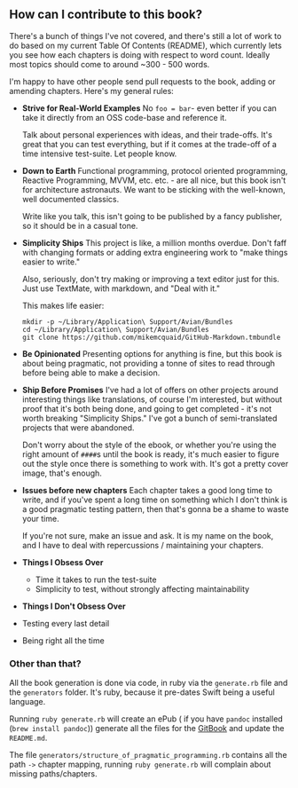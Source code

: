 ## How can I contribute to this book?

There's a bunch of things I've not covered, and there's still a lot of work to do based on my current Table Of Contents (README), which currently lets you see how each chapters is doing with respect to word count. Ideally most topics should come to around ~300 - 500 words.

I'm happy to have other people send pull requests to the book, adding or amending chapters. Here's my general rules:

* **Strive for Real-World Examples**
  No `foo = bar`- even better if you can take it directly from an OSS code-base and reference it.

  Talk about personal experiences with ideas, and their trade-offs. It's great that you can test everything, but if it comes at the trade-off of a time intensive test-suite. Let people know.

* **Down to Earth**
  Functional programming, protocol oriented programming, Reactive Programming, MVVM, etc. etc. - are all nice, but this book isn't for architecture astronauts. We want to be sticking with the well-known, well documented classics.

  Write like you talk, this isn't going to be published by a fancy publisher, so it should be in a casual tone.

* **Simplicity Ships**
  This project is like, a million months overdue. Don't faff with changing formats or adding extra engineering work to "make things easier to write."

  Also, seriously, don't try making or improving a text editor just for this. Just use TextMate, with markdown, and "Deal with it."

  This makes life easier:

  ``` shell
  mkdir -p ~/Library/Application\ Support/Avian/Bundles
  cd ~/Library/Application\ Support/Avian/Bundles
  git clone https://github.com/mikemcquaid/GitHub-Markdown.tmbundle
  ```

* **Be Opinionated**
  Presenting options for anything is fine, but this book is about being pragmatic, not providing a tonne of sites to read through before being able to make a decision.

* **Ship Before Promises**
  I've had a lot of offers on other projects around interesting things like translations, of course I'm interested, but without proof that it's both being done, and going to get completed - it's not worth breaking "Simplicity Ships." I've got a bunch of semi-translated projects that were abandoned.

  Don't worry about the style of the ebook, or whether you're using the right amount of `####`s until the book is ready, it's much easier to figure out the style once there is something to work with. It's got a pretty cover image, that's enough.

* **Issues before new chapters**
  Each chapter takes a good long time to write, and if you've spent a long time on something which I don't think is a good pragmatic testing pattern, then that's gonna be a shame to waste your time.

  If you're not sure, make an issue and ask. It is my name on the book, and I have to deal with repercussions / maintaining your chapters.

* **Things I Obsess Over**

  * Time it takes to run the test-suite
  * Simplicity to test, without strongly affecting maintainability

* **Things I Don't Obsess Over**

 * Testing every last detail
 * Being right all the time

### Other than that?

All the book generation is done via code, in ruby via the `generate.rb` file and the `generators` folder. It's ruby, because it pre-dates Swift being a useful language.

Running `ruby generate.rb` will create an ePub ( if you have `pandoc` installed (`brew install pandoc`)) generate all the files for the [GitBook](https://www.gitbook.com/book/orta/pragmatic-ios-testing/details) and update the `README.md`.

The file `generators/structure_of_pragmatic_programming.rb` contains all the path `->` chapter mapping, running `ruby generate.rb` will complain about missing paths/chapters.
